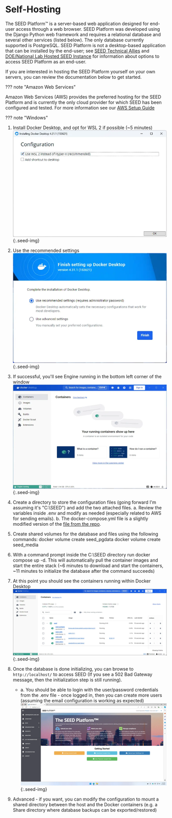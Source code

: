 # Self-Hosting

The SEED Platform™ is a server-based web application designed for end-user access through a web browser. SEED Platform was developed using the Django Python web framework and requires a relational database and several other services (listed below). The only database currently supported is PostgreSQL. SEED Platform is not a desktop-based application that can be installed by the end-user; see [SEED Technical Allies](technical_ally.md) and [DOE/National Lab Hosted SEED Instance](about.md#doenational-lab-hosted-instance) for information about options to access SEED Platform as an end-user.

If you are interested in hosting the SEED Platform yourself on your own servers, you can review the documentation below to get started.

??? note "Amazon Web Services"

 Amazon Web Services (AWS) provides the preferred hosting for the SEED Platform and is currently the only cloud provider for which SEED has been configured and tested.
 For more information see our [AWS Setup Guide](https://github.com/SEED-platform/seed/blob/develop/docs/source/aws.rst)

??? note "Windows"

1. Install Docker Desktop, and opt for WSL 2 if possible (~5 minutes)
![install docker desktop](images/windows-step1.webp){:.seed-img}

2. Use the recommended settings
![use recommended settings](images/windows-step2.webp){:.seed-img}

3. If successful, you'll see Engine running in the bottom left corner of the window
![successful install](images/windows-step3.webp){:.seed-img}

4. Create a directory to store the configuration files (going forward I'm assuming it's "C:\SEED") and add the two attached files.
a. Review the variables inside .env and modify as needed (especially related to AWS for sending emails).
b. The docker-compose.yml file is a slightly modified version of the [file from the repo](https://github.com/SEED-platform/seed/blob/develop/docker-compose.yml).

5. Create shared volumes for the database and files using the following commands:
  docker volume create seed_pgdata
  docker volume create seed_media

6. With a command prompt inside the C:\SEED directory run docker compose up -d. This will automatically pull the container images and start the entire stack (~6 minutes to download and start the containers, ~11 minutes to initialize the database after the command succeeds)

7. At this point you should see the containers running within Docker Desktop
![containers are running](images/windows-step7.webp){:.seed-img}

8. Once the database is done initializing, you can browse to `http://localhost/` to access SEED (If you see a 502 Bad Gateway message, then the initialization step is still running).

     * a. You should be able to login with the user/password credentials from the .env file - once logged in, then you can create more users (assuming the email configuration is working as expected)
    ![login to SEED in browser](images/windows-step8.webp){:.seed-img}

9. Advanced - if you want, you can modify the configuration to mount a shared directory between the host and the Docker containers (e.g. a Share directory where database backups can be exported/restored)
